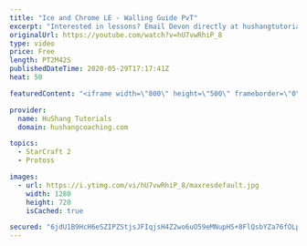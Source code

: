 ```yaml
---
title: "Ice and Chrome LE - Walling Guide PvT"
excerpt: "Interested in lessons? Email Devon directly at hushangtutorials@outlook.com ------------------------------------------------------------------------------------------------------- Want to support HuShang Tutorials directly? Patreon is a website where you can contribute a monthly donation that will help"
originalUrl: https://youtube.com/watch?v=hU7vwRhiP_8
type: video
price: Free
length: PT2M42S
publishedDateTime: 2020-05-29T17:17:41Z
heat: 50

featuredContent: "<iframe width=\"800\" height=\"500\" frameborder=\"0\" src=\"https://www.youtube.com/embed/hU7vwRhiP_8\" allow=\"accelerometer; autoplay; encrypted-media; gyroscope; picture-in-picture\" allowfullscreen></iframe>"

provider:
  name: HuShang Tutorials
  domain: hushangcoaching.com

topics:
  - StarCraft 2
  - Protoss

images:
  - url: https://i.ytimg.com/vi/hU7vwRhiP_8/maxresdefault.jpg
    width: 1280
    height: 720
    isCached: true

secured: "6jdU1B9HcH6eSZIPZStjsJFIqjsH4Z2wo6uO59eMNupHS+8FlQsbYZa76fOLpvBep88sZQ7VZGNXk6wCf2SWU8f9yXCkrkk+Y2uH0O+1iB3i4tI4hSXuOrRFP5pT9yOu2jXD9aQYujpMRnwElRZ2iM7a2Ou6QSmm/irxi9EbAm6vWGhjczbe7NJBZBFOP/He06mtZ1WHt3oRZiGQIqVlSnE3aImI2VCeFN8qPP8I/VzZjK1+rJevnduoVsS1swrBjbPYZEA/ngmtTIK7y5pK3RbJCzD3lbPQCOz6Ipubdx3fK001I1/x5d2iWXzRMexJ1r/Ra6RGTfy5bEiXCp27c1cLZhIxSsvHLJicab+dY8WIxHMAxBDK4MeXwlankin8LFUfz8MsDSJrnCefHgKc34ntsYwMENhDn71yn3oZwEU=;be5InfvEVvmgiusezyg1mA=="
---
```


